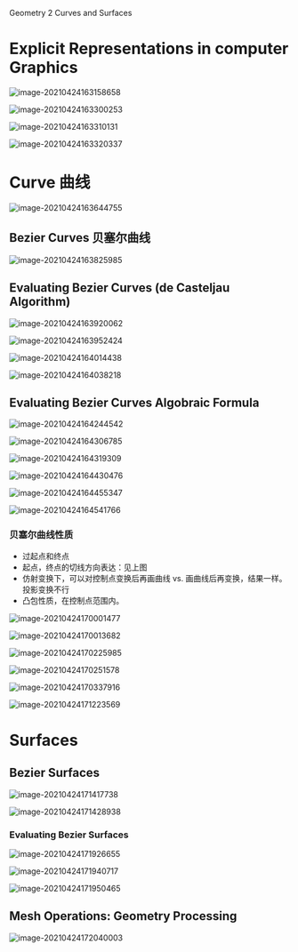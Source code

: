 Geometry 2 Curves and Surfaces

# Explicit Representations in computer Graphics

![image-20210424163158658](Media/几何_曲线与曲面/image-20210424163158658.png)

![image-20210424163300253](Media/几何_曲线与曲面/image-20210424163300253.png)

![image-20210424163310131](Media/几何_曲线与曲面/image-20210424163310131.png)

![image-20210424163320337](Media/几何_曲线与曲面/image-20210424163320337.png)

# Curve 曲线

![image-20210424163644755](Media/几何_曲线与曲面/image-20210424163644755.png)

## Bezier Curves 贝塞尔曲线

![image-20210424163825985](Media/几何_曲线与曲面/image-20210424163825985.png)

## Evaluating Bezier Curves (de Casteljau Algorithm)

![image-20210424163920062](Media/几何_曲线与曲面/image-20210424163920062.png)

![image-20210424163952424](Media/几何_曲线与曲面/image-20210424163952424.png)

![image-20210424164014438](Media/几何_曲线与曲面/image-20210424164014438.png)

![image-20210424164038218](Media/几何_曲线与曲面/image-20210424164038218.png)

## Evaluating Bezier Curves Algobraic Formula

![image-20210424164244542](Media/几何_曲线与曲面/image-20210424164244542.png)

![image-20210424164306785](Media/几何_曲线与曲面/image-20210424164306785.png)

![image-20210424164319309](Media/几何_曲线与曲面/image-20210424164319309.png)

![image-20210424164430476](Media/几何_曲线与曲面/image-20210424164430476.png)

![image-20210424164455347](Media/几何_曲线与曲面/image-20210424164455347.png)

![image-20210424164541766](Media/几何_曲线与曲面/image-20210424164541766.png)

### 贝塞尔曲线性质

* 过起点和终点
* 起点，终点的切线方向表达：见上图
* 仿射变换下，可以对控制点变换后再画曲线 vs. 画曲线后再变换，结果一样。投影变换不行
* 凸包性质，在控制点范围内。

![image-20210424170001477](Media/几何_曲线与曲面/image-20210424170001477.png)

![image-20210424170013682](Media/几何_曲线与曲面/image-20210424170013682.png)

![image-20210424170225985](Media/几何_曲线与曲面/image-20210424170225985.png)

![image-20210424170251578](Media/几何_曲线与曲面/image-20210424170251578.png)

![image-20210424170337916](Media/几何_曲线与曲面/image-20210424170337916.png)

![image-20210424171223569](Media/几何_曲线与曲面/image-20210424171223569.png)



# Surfaces

## Bezier Surfaces

![image-20210424171417738](Media/几何_曲线与曲面/image-20210424171417738.png)

![image-20210424171428938](Media/几何_曲线与曲面/image-20210424171428938.png)

### Evaluating Bezier Surfaces

![image-20210424171926655](Media/几何_曲线与曲面/image-20210424171926655.png)

![image-20210424171940717](Media/几何_曲线与曲面/image-20210424171940717.png)

![image-20210424171950465](Media/几何_曲线与曲面/image-20210424171950465.png)

## Mesh Operations: Geometry Processing

![image-20210424172040003](Media/几何_曲线与曲面/image-20210424172040003.png)